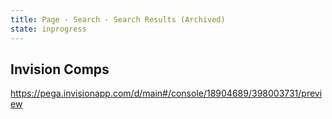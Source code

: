 ```yaml
---
title: Page - Search - Search Results (Archived)
state: inprogress
---
```


## Invision Comps

https://pega.invisionapp.com/d/main#/console/18904689/398003731/preview
